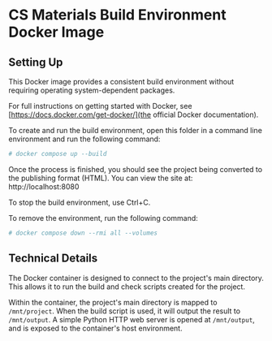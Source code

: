 # CS Materials Build Environment Docker Image

## Setting Up

This Docker image provides a consistent build environment without requiring operating system-dependent packages.

For full instructions on getting started with Docker, see [https://docs.docker.com/get-docker/](the official Docker documentation).

To create and run the build environment, open this folder in a command line environment and run the following command:

``` sh
# docker compose up --build
```

Once the process is finished, you should see the project being converted to the publishing format (HTML). You can view the site at: http://localhost:8080

To stop the build environment, use Ctrl+C.

To remove the environment, run the following command:

``` sh
# docker compose down --rmi all --volumes
```


## Technical Details

The Docker container is designed to connect to the project's main directory. This allows it to run the build and check scripts created for the project.

Within the container, the project's main directory is mapped to `/mnt/project`. When the build script is used, it will output the result to `/mnt/output`. A simple Python HTTP web server is opened at `/mnt/output`, and is exposed to the container's host environment.
